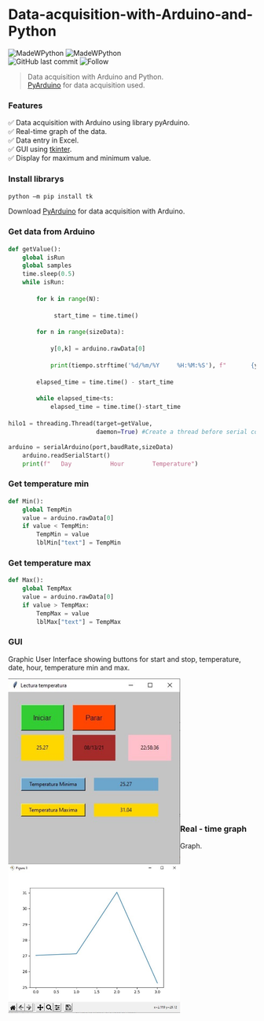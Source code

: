 # Data-acquisition-with-Arduino-and-Python

![MadeWPython](http://ForTheBadge.com/images/badges/made-with-python.svg)
![MadeWPython](http://ForTheBadge.com/images/badges/built-with-love.svg)
<br />
![GitHub last commit](https://img.shields.io/github/last-commit/KevinNVT/Data-acquisition-with-Arduino-and-Python)
![Follow](https://img.shields.io/github/followers/KevinNVT.svg?style=social&label=Follow&maxAge=2592000)

>Data acquisition with Arduino and Python.
><br />
[PyArduino](https://roboticoss.com/modulo-pyarduino-lectura-de-datos/) for data acquisition used.
>

### Features

✅ Data acquisition with Arduino using library pyArduino. <br />
✅ Real-time graph of the data. <br />
✅ Data entry in Excel. <br />
✅ GUI using [tkinter](https://docs.python.org/3/library/tkinter.html). <br />
✅ Display for maximum and minimum value. <br />

### Install librarys
```markdown
python –m pip install tk
```

Download [PyArduino](https://roboticoss.com/modulo-pyarduino-lectura-de-datos/) for data acquisition with Arduino. 

### Get data from Arduino 

```python
def getValue():
    global isRun
    global samples
    time.sleep(0.5)
    while isRun:

        for k in range(N):

             start_time = time.time()

        for n in range(sizeData):
    
            y[0,k] = arduino.rawData[0]

            print(tiempo.strftime('%d/%m/%Y     %H:%M:%S'), f"       {y[0,k]}")

        elapsed_time = time.time() - start_time

        while elapsed_time<ts:
            elapsed_time = time.time()-start_time

hilo1 = threading.Thread(target=getValue,
                         daemon=True) #Create a thread before serial communication starts
```

```python
arduino = serialArduino(port,baudRate,sizeData)
    arduino.readSerialStart()
    print(f"   Day           Hour        Temperature")
```

### Get temperature min

```python
def Min():
    global TempMin
    value = arduino.rawData[0]
    if value < TempMin:
        TempMin = value
        lblMin["text"] = TempMin
```

### Get temperature max

```python
def Max():
    global TempMax
    value = arduino.rawData[0]
    if value > TempMax:
        TempMax = value
        lblMax["text"] = TempMax
```

### GUI

Graphic User Interface showing buttons for start and stop, temperature, date, hour, temperature min and max. 



<img align="left" src="https://github.com/KevinNVT/Data-acquisition-with-Arduino-and-Python/blob/main/img/GUI.jpg" width="350px">
<br /><br /><br /><br /><br /><br /><br /><br /><br /><br /><br /><br /><br /><br /><br /><br />


### Real - time graph

Graph. 

<img align="left" src="https://github.com/KevinNVT/Data-acquisition-with-Arduino-and-Python/blob/main/img/Graph.jpg" width="350px">
<br />
